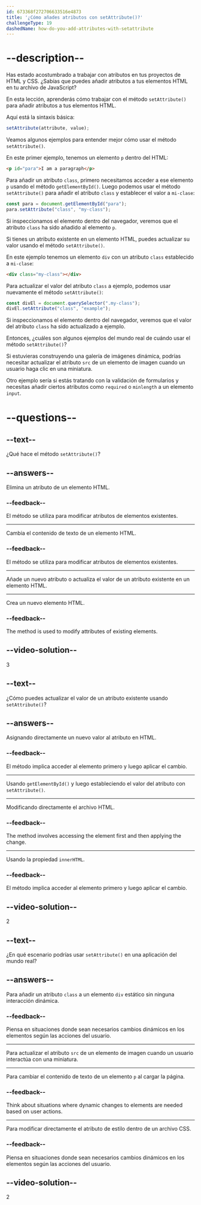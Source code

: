 ```yaml
---
id: 673368f272706633516e4873
title: '¿Cómo añades atributos con setAttribute()?'
challengeType: 19
dashedName: how-do-you-add-attributes-with-setattribute
---
```


# --description--

Has estado acostumbrado a trabajar con atributos en tus proyectos de HTML y CSS. ¿Sabías que puedes añadir atributos a tus elementos HTML en tu archivo de JavaScript?

En esta lección, aprenderás cómo trabajar con el método `setAttribute()` para añadir atributos a tus elementos HTML.

Aquí está la sintaxis básica:

```js
setAttribute(attribute, value);
```

Veamos algunos ejemplos para entender mejor cómo usar el método `setAttribute()`.

En este primer ejemplo, tenemos un elemento `p` dentro del HTML:

```html
<p id="para">I am a paragraph</p>
```

Para añadir un atributo `class`, primero necesitamos acceder a ese elemento `p` usando el método `getElementById()`. Luego podemos usar el método `setAttribute()` para añadir el atributo `class` y establecer el valor a `mi-clase`:

```js
const para = document.getElementById("para");
para.setAttribute("class", "my-class");
```

Si inspeccionamos el elemento dentro del navegador, veremos que el atributo `class` ha sido añadido al elemento `p`.

Si tienes un atributo existente en un elemento HTML, puedes actualizar su valor usando el método `setAttribute()`.

En este ejemplo tenemos un elemento `div` con un atributo `class` establecido a `mi-clase`:

```html
<div class="my-class"></div>
```

Para actualizar el valor del atributo `class` a ejemplo, podemos usar nuevamente el método `setAttribute()`:

```js
const divEl = document.querySelector(".my-class");
divEl.setAttribute("class", "example");
```

Si inspeccionamos el elemento dentro del navegador, veremos que el valor del atributo `class` ha sido actualizado a ejemplo.

Entonces, ¿cuáles son algunos ejemplos del mundo real de cuándo usar el método `setAttribute()`?

Si estuvieras construyendo una galería de imágenes dinámica, podrías necesitar actualizar el atributo `src` de un elemento de imagen cuando un usuario haga clic en una miniatura.

Otro ejemplo sería si estás tratando con la validación de formularios y necesitas añadir ciertos atributos como `required` o `minlength` a un elemento `input`.

# --questions--

## --text--

¿Qué hace el método `setAttribute()`?

## --answers--

Elimina un atributo de un elemento HTML.

### --feedback--

El método se utiliza para modificar atributos de elementos existentes.

---

Cambia el contenido de texto de un elemento HTML.

### --feedback--

El método se utiliza para modificar atributos de elementos existentes.

---

Añade un nuevo atributo o actualiza el valor de un atributo existente en un elemento HTML.

---

Crea un nuevo elemento HTML.

### --feedback--

The method is used to modify attributes of existing elements.

## --video-solution--

3

## --text--

¿Cómo puedes actualizar el valor de un atributo existente usando `setAttribute()`?

## --answers--

Asignando directamente un nuevo valor al atributo en HTML.

### --feedback--

El método implica acceder al elemento primero y luego aplicar el cambio.

---

Usando `getElementById()` y luego estableciendo el valor del atributo con `setAttribute()`.

---

Modificando directamente el archivo HTML.

### --feedback--

The method involves accessing the element first and then applying the change.

---

Usando la propiedad `innerHTML`.

### --feedback--

El método implica acceder al elemento primero y luego aplicar el cambio.

## --video-solution--

2

## --text--

¿En qué escenario podrías usar `setAttribute()` en una aplicación del mundo real?

## --answers--

Para añadir un atributo `class` a un elemento `div` estático sin ninguna interacción dinámica.

### --feedback--

Piensa en situaciones donde sean necesarios cambios dinámicos en los elementos según las acciones del usuario.

---

Para actualizar el atributo `src` de un elemento de imagen cuando un usuario interactúa con una miniatura.

---

Para cambiar el contenido de texto de un elemento `p` al cargar la página.

### --feedback--

Think about situations where dynamic changes to elements are needed based on user actions.

---

Para modificar directamente el atributo de estilo dentro de un archivo CSS.

### --feedback--

Piensa en situaciones donde sean necesarios cambios dinámicos en los elementos según las acciones del usuario.

## --video-solution--

2
